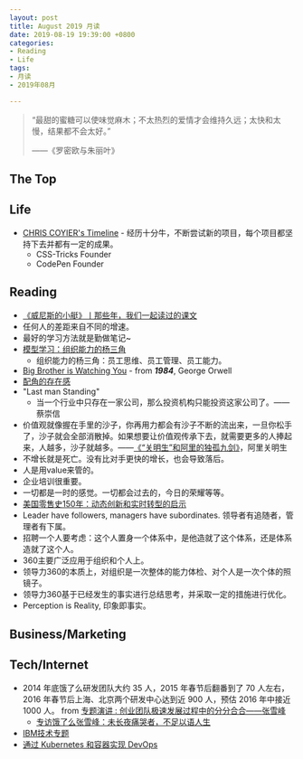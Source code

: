 ```yaml
---
layout: post
title: August 2019 月读
date: 2019-08-19 19:39:00 +0800
categories:
- Reading
- Life
tags:
- 月读
- 2019年08月

---
```


<blockquote class="blockquote-center">
<p>“最甜的蜜糖可以使味觉麻木；不太热烈的爱情才会维持久远；太快和太慢，结果都不会太好。”</p>
<p>——《罗密欧与朱丽叶》</p>
</blockquote>

## The Top

## Life

- [CHRIS COYIER's Timeline](https://chriscoyier.net/timeline/) - 经历十分牛，不断尝试新的项目，每个项目都坚持下去并都有一定的成果。
	- CSS-Tricks Founder
	- CodePen Founder

## Reading

- [《威尼斯的小艇》丨那些年，我们一起读过的课文](http://news.sina.com.cn/o/2017-11-16/doc-ifynwxum1729420.shtml)
- 任何人的差距来自不同的增速。
- 最好的学习方法就是勤做笔记~
- [模型学习：组织能力的杨三角](https://www.jianshu.com/p/0b6ebf7d99b8)
	- 组织能力的杨三角：员工思维、员工管理、员工能力。
- [Big Brother is Watching You](https://literarydevices.net/big-brother-is-watching-you/) - from ***1984***, George Orwell
- [配角的存在感](https://book.douban.com/review/5226693/)
- "Last man Standing"
	- 当一个行业中只存在一家公司，那么投资机构只能投资这家公司了。——蔡崇信
- 价值观就像握在手里的沙子，你再用力都会有沙子不断的流出来，一旦你松手了，沙子就会全部消散掉。如果想要让价值观传承下去，就需要更多的人捧起来，人越多，沙子就越多。——[《“关明生”和阿里的独孤九剑》](https://zhuanlan.zhihu.com/p/21256865)，阿里关明生
- 不增长就是死亡。没有比对手更快的增长，也会导致落后。
- 人是用value来管的。
- 企业培训很重要。
- 一切都是一时的感觉。一切都会过去的，今日的荣耀等等。
- [美国零售史150年：动态创新和实时转型的启示](http://www.sohu.com/a/215620782_650513)
- Leader have followers, managers have subordinates. 领导者有追随者，管理者有下属。
- 招聘一个人要考虑：这个人置身一个体系中，是他造就了这个体系，还是体系造就了这个人。
- 360主要广泛应用于组织和个人上。
- 领导力360的本质上，对组织是一次整体的能力体检、对个人是一次个体的照镜子。
- 领导力360基于已经发生的事实进行总结思考，并采取一定的措施进行优化。
- Perception is Reality, 印象即事实。



## Business/Marketing



## Tech/Internet

- 2014 年底饿了么研发团队大约 35 人，2015 年春节后翻番到了 70 人左右，2016 年春节后上海、北京两个研发中心达到近 900 人，预估 2016 年中接近 1000 人。 from [专题演讲 : 创业团队极速发展过程中的分分合合——张雪峰](http://sz2016.archsummit.com/speakers/202069/)
  - [专访饿了么张雪峰：未长夜痛哭者，不足以语人生](https://www.infoq.cn/article/2016/05/zhangxuefeng-interview)
- [IBM技术专题](https://www.ibm.com/developerworks/cn/topics/)
- [通过 Kubernetes 和容器实现 DevOps](https://www.ibm.com/developerworks/cn/cloud/library/cl-lo-devops-via-kubernetes-and-containers/index.html)

